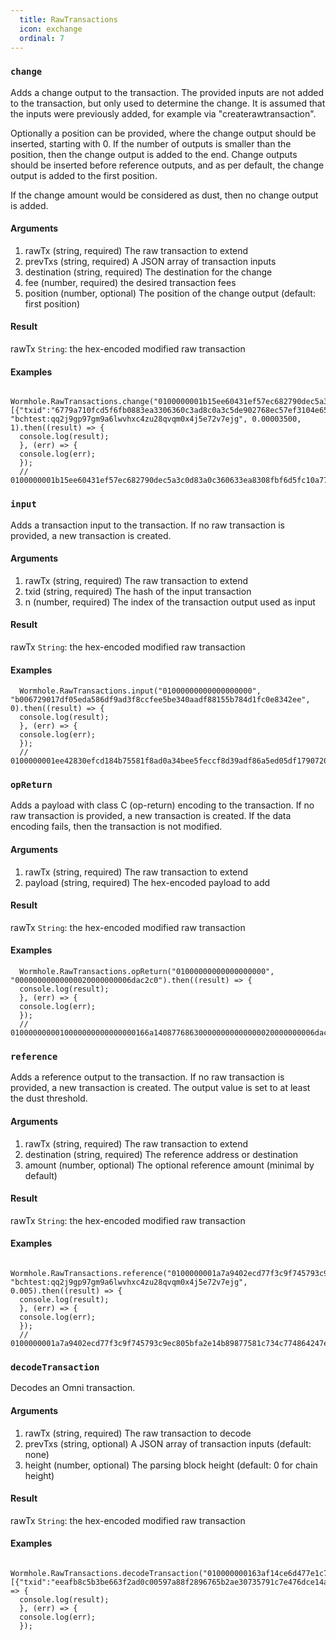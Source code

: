 ```yaml
---
  title: RawTransactions
  icon: exchange
  ordinal: 7
---
```


### `change`

Adds a change output to the transaction. The provided inputs are not added to the transaction, but only used to determine the change. It is assumed that the inputs were previously added, for example via "createrawtransaction".

Optionally a position can be provided, where the change output should be inserted, starting with 0. If the number of outputs is smaller than the position, then the change output is added to the end. Change outputs should be inserted before reference outputs, and as per default, the change output is added to the first position.

If the change amount would be considered as dust, then no change output is added.

#### Arguments

1.  rawTx (string, required) The raw transaction to extend
2.  prevTxs (string, required) A JSON array of transaction inputs
3.  destination (string, required) The destination for the change
4.  fee (number, required) the desired transaction fees
5.  position (number, optional) The position of the change output (default: first position)

#### Result

rawTx `String`: the hex\-encoded modified raw transaction

#### Examples


      Wormhole.RawTransactions.change("0100000001b15ee60431ef57ec682790dec5a3c0d83a0c360633ea8308fbf6d5fc10a779670400000000ffffffff025c0d00000000000047512102f3e471222bb57a7d416c82bf81c627bfcd2bdc47f36e763ae69935bba4601ece21021580b888ff56feb27f17f08802ebed26258c23697d6a462d43fc13b565fda2dd52aeaa0a0000000000001976a914946cb2e08075bcbaf157e47bcb67eb2b2339d24288ac00000000", [{"txid":"6779a710fcd5f6fb0883ea3306360c3ad8c0a3c5de902768ec57ef3104e65eb1","vout":4,"scriptPubKey":"76a9147b25205fd98d462880a3e5b0541235831ae959e588ac","value":0.00068257}], "bchtest:qq2j9gp97gm9a6lwvhxc4zu28qvqm0x4j5e72v7ejg", 0.00003500, 1).then((result) => {
      console.log(result);
      }, (err) => {
      console.log(err);
      });
      // 0100000001b15ee60431ef57ec682790dec5a3c0d83a0c360633ea8308fbf6d5fc10a779670400000000ffffffff035c0d00000000000047512102f3e471222bb57a7d416c82bf81c627bfcd2bdc47f36e763ae69935bba4601ece21021580b888ff56feb27f17f08802ebed26258c23697d6a462d43fc13b565fda2dd52aeefe40000000000001976a9141522a025f2365eebee65cd8a8b8a38180dbcd59588acaa0a0000000000001976a914946cb2e08075bcbaf157e47bcb67eb2b2339d24288ac00000000


### `input`

Adds a transaction input to the transaction. If no raw transaction is provided, a new transaction is created.

#### Arguments

1.  rawTx (string, required) The raw transaction to extend
2.  txid (string, required) The hash of the input transaction
3.  n (number, required) The index of the transaction output used as input

#### Result

rawTx `String`: the hex\-encoded modified raw transaction

#### Examples


      Wormhole.RawTransactions.input("01000000000000000000", "b006729017df05eda586df9ad3f8ccfee5be340aadf88155b784d1fc0e8342ee", 0).then((result) => {
      console.log(result);
      }, (err) => {
      console.log(err);
      });
      // 0100000001ee42830efcd184b75581f8ad0a34bee5feccf8d39adf86a5ed05df17907206b00000000000ffffffff0000000000


### `opReturn`

Adds a payload with class C (op\-return) encoding to the transaction. If no raw transaction is provided, a new transaction is created. If the data encoding fails, then the transaction is not modified.

#### Arguments

1.  rawTx (string, required) The raw transaction to extend
2.  payload (string, required) The hex\-encoded payload to add

#### Result

rawTx `String`: the hex\-encoded modified raw transaction

#### Examples


      Wormhole.RawTransactions.opReturn("01000000000000000000", "00000000000000020000000006dac2c0").then((result) => {
      console.log(result);
      }, (err) => {
      console.log(err);
      });
      // 0100000000010000000000000000166a140877686300000000000000020000000006dac2c000000000


### `reference`

Adds a reference output to the transaction. If no raw transaction is provided, a new transaction is created. The output value is set to at least the dust threshold.

#### Arguments

1.  rawTx (string, required) The raw transaction to extend
2.  destination (string, required) The reference address or destination
3.  amount (number, optional) The optional reference amount (minimal by default)

#### Result

rawTx `String`: the hex\-encoded modified raw transaction

#### Examples


      Wormhole.RawTransactions.reference("0100000001a7a9402ecd77f3c9f745793c9ec805bfa2e14b89877581c734c774864247e6f50400000000ffffffff03aa0a0000000000001976a9146d18edfe073d53f84dd491dae1379f8fb0dfe5d488ac5c0d0000000000004751210252ce4bdd3ce38b4ebbc5a6e1343608230da508ff12d23d85b58c964204c4cef3210294cc195fc096f87d0f813a337ae7e5f961b1c8a18f1f8604a909b3a5121f065b52aeaa0a0000000000001976a914946cb2e08075bcbaf157e47bcb67eb2b2339d24288ac00000000", "bchtest:qq2j9gp97gm9a6lwvhxc4zu28qvqm0x4j5e72v7ejg", 0.005).then((result) => {
      console.log(result);
      }, (err) => {
      console.log(err);
      });
      // 0100000001a7a9402ecd77f3c9f745793c9ec805bfa2e14b89877581c734c774864247e6f50400000000ffffffff04aa0a0000000000001976a9146d18edfe073d53f84dd491dae1379f8fb0dfe5d488ac5c0d0000000000004751210252ce4bdd3ce38b4ebbc5a6e1343608230da508ff12d23d85b58c964204c4cef3210294cc195fc096f87d0f813a337ae7e5f961b1c8a18f1f8604a909b3a5121f065b52aeaa0a0000000000001976a914946cb2e08075bcbaf157e47bcb67eb2b2339d24288ac20a10700000000001976a9141522a025f2365eebee65cd8a8b8a38180dbcd59588ac00000000


### `decodeTransaction`

Decodes an Omni transaction.

#### Arguments

1.  rawTx (string, required) The raw transaction to decode
2.  prevTxs (string, optional) A JSON array of transaction inputs (default: none)
3.  height (number, optional) The parsing block height (default: 0 for chain height)

#### Result

rawTx `String`: the hex\-encoded modified raw transaction

#### Examples


      Wormhole.RawTransactions.decodeTransaction("010000000163af14ce6d477e1c793507e32a5b7696288fa89705c0d02a3f66beb3c5b8afee0100000000ffffffff02ac020000000000004751210261ea979f6a06f9dafe00fb1263ea0aca959875a7073556a088cdfadcd494b3752102a3fd0a8a067e06941e066f78d930bfc47746f097fcd3f7ab27db8ddf37168b6b52ae22020000000000001976a914946cb2e08075bcbaf157e47bcb67eb2b2339d24288ac00000000", [{"txid":"eeafb8c5b3be663f2ad0c00597a88f2896765b2ae30735791c7e476dce14af63","vout":1,"scriptPubKey":"76a9149084c0bd89289bc025d0264f7f23148fb683d56c88ac","value":0.0001123}]).then((result) => {
      console.log(result);
      }, (err) => {
      console.log(err);
      });
